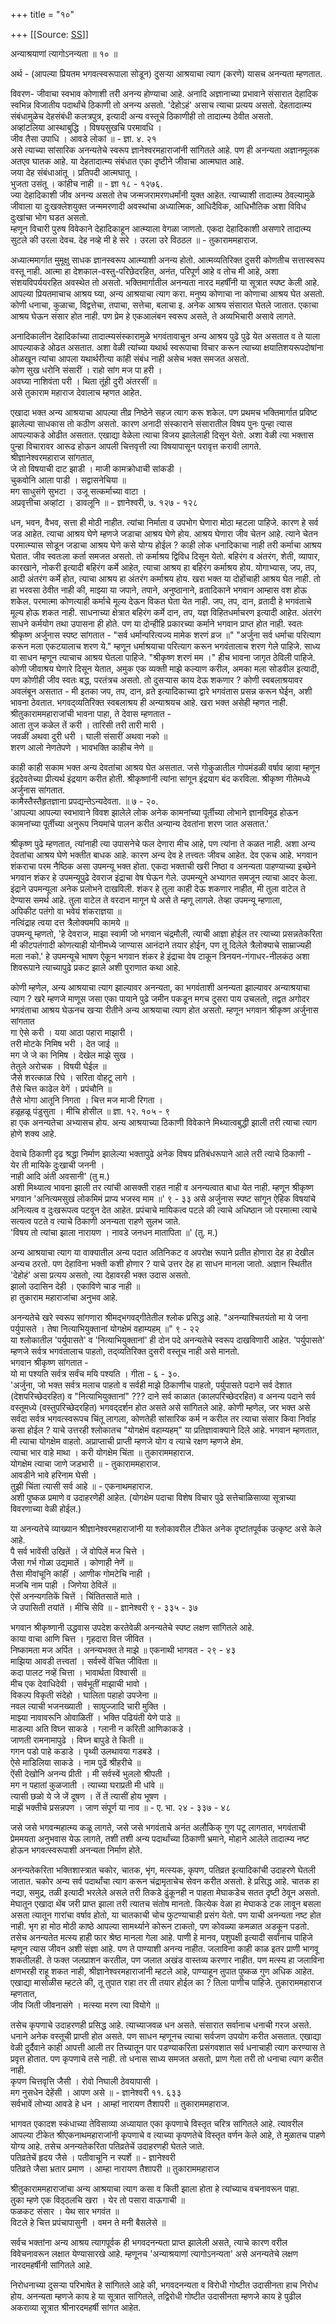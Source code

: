 +++
title = "१०"

+++
[[Source: [SS](https://satsangdhara.net/nbs/nbs-10.htm)]]

अन्याश्रयाणां त्यागोऽनन्यता ॥ १० ॥  
  
अर्थ - (आपल्या प्रियतम भगवत्स्वरूपाला सोडून) दुसर्‍या आश्रयाचा त्याग (करणे) यासच अनन्यता म्हणतात.  
  
विवरण- जीवाचा स्वभाव कोणाशी तरी अनन्य होण्याचा आहे. अनादि अज्ञानाच्या प्रभावाने संसारात देहादिक स्वभिन्न विजातीय पदार्थांचे ठिकाणी तो अनन्य असतो. 'देहो‍ऽहं' असाच त्याचा प्रत्यय असतो. देहतादात्म्य संबंधामुळेच देहसंबंधी कलत्रपुत्र, इत्यादी अन्य वस्तूचे ठिकाणीही तो तादात्म्य ठेवीत असतो.  
अव्हांटलिया आस्थाबुद्धि । विषयसुखचि परमावधि ।  
जीव तैसा उपाधि । आवडे लोकां ॥ - ज्ञा. ४. २१  
असे त्याच्या सांसारिक अनन्यतेचे स्वरूप ज्ञानेश्वरमहाराजांनी सांगितले आहे. पण ही अनन्यता अज्ञानमूलक अतएव घातक आहे. या देहतादात्म्य संबंधात एका दृष्टीने जीवाचा आत्मघात आहे.  
जया देह संबंधाआंतू । प्रतिपदी आत्मघातू ।  
भुजता उसंतू । कांहीच नाही ॥ - ज्ञा १८ - १२७६.  
ज्या देहादिकाशी जीव अनन्य असतो तेच जन्मजरामरणधर्मांनी युक्त आहेत. त्याच्याशी तादात्म्य ठेवल्यामुळे जीवाला या दुःखक्लेशयुक्त जन्ममरणादी अवस्थांचा अध्यात्मिक, आधिदैविक, आधिभौतिक अशा विविध दुःखांचा भोग घडत असतो.  
म्हणून विचारी पुरुष विवेकाने देहादिकाहून आत्म्याला वेगळा जाणतो. एकदा देहादिकाशी असणारे तादात्म्य सुटले की उरला देवच. देह नव्हे मी हे सरे । उरला उरे विठठल ॥ - तुकाराममहाराज.  
  
अध्यात्ममार्गात मुमूक्षु साधक ज्ञानस्वरूप आत्म्याशी अनन्य होतो. आत्मव्यतिरिक्त दुसरी कोणतीच सत्तास्वरूप वस्तू नाही. आत्मा हा देशकाल-वस्तु-परिछेदरहित, अनंत, परिपूर्ण आहे व तोच मी आहे, अशा संशयविपर्ययरहित अवस्थेत तो असतो. भक्तिमार्गातील अनन्यता नारद महर्षींनी या सूत्रात स्पष्ट केली आहे. आपल्या प्रियतमाचाच आश्रय घ्या, अन्य आश्रयाचा त्याग करा. मनुष्य कोणाचा ना कोणाचा आश्रय घेत असतो. कोणी धनाचा, कुळाचा, विद्वत्तेचा, तपाचा, सत्तेचा, बलाचा इ. अनेक आश्रय संसारात घेतले जातात. एकाचा आश्रय घेऊन संसार होत नाही. पण प्रेम हे एकआलंबन स्वरूप असते, ते अव्यभिचारी असावे लागते.  
  
अनादिकालीन देहादिकांच्या तादात्म्यसंस्कारामुळे भगवंतावाचून अन्य आश्रय पुढे पुढे येत असतात व ते याला आपल्याकडे ओढत असतात. अशा वेळी त्यांच्या यथार्थ स्वरूपाचा विचार करून त्याच्या क्षयातिशयरूपदोषांना ओळखून त्यांचा आपला यथार्थरीत्या कांही संबंध नाही असेच भक्त समजत असतो.  
कोण सुख धरोनि संसारीं । राहो सांग मज पा हरी ।  
अवघ्या नाशिवंता परी । थिता तूंही दुरी अंतरसीं ॥  
असे तुकाराम महाराज देवालाच म्हणत आहेत.  
  
एखादा भक्त अन्य आश्रयाचा आपल्या तीव्र निष्ठेने सहज त्याग करू शकेल. पण प्रथमच भक्तिमार्गात प्रविष्ट झालेल्या साधकास तो कठीण असतो. कारण अनादी संस्काराने संसारातील विषय पुनः पुन्हा त्यास आपल्याकडे ओढीत असतात. एखाद्या वेळेला त्याचा विजय झालेलाही दिसून येतो. अशा वेळी त्या भक्तास पुन्हा विचारावर आरूढ होऊन आपली चित्तवृत्ती त्या विषयापासून परावृत्त करावी लागते.  
श्रीज्ञानेश्वरमहाराज सांगतात,  
जे तो विषयाची दाट झाडी । माजी कामक्रोधाची सांकडी ।  
चुकवोनि आला पाडी । सद्वासनेचिया ॥  
मग साधुसंगे सुभटा । उजू सत्कर्माच्या वाटा ।  
अप्रवृत्तीचा अव्हांटा । डावलूनि ॥ - ज्ञानेश्वरी, ७. १२७ - १२८  
  
धन, भवन, वैभव, सत्ता ही मोठी नाहीत. त्यांचा निर्माता व उपभोग घेणारा मोठा म्हटला पाहिजे. कारण हे सर्व जड आहेत. त्याचा आश्रय घेणे म्हणजे जडाचा आश्रय घेणे होय. आश्रय घेणारा जीव चेतन आहे. त्याने चेतन परमात्म्यास सोडून जडाचा आश्रय घेणे कसे योग्य होईल ? काही लोक धनादिकाचा नाही तरी कर्माचा आश्रय घेतात. जीव स्वतःला कर्ता समजत असतो. तो कर्माश्रय द्विविध दिसून येतो. बहिरंग व अंतरंग, शेती, व्यापार, कारखाने, नोकरी इत्यादी बहिरंग कर्मे आहेत, त्याचा आश्रय हा बहिरंग कर्माश्रय होय. योगाभ्यास, जप, तप, आदी अंतरंग कर्मे होत, त्याचा आश्रय हा अंतरंग कर्माश्रय होय. खरा भक्त या दोहोंचाही आश्रय घेत नाही. तो हा भरवसा ठेवीत नाही की, माझ्या या जपाने, तपाने, अनुष्ठानाने, व्रतादिकाने भगवान आम्हास वश होऊ शकेल. परमात्मा कोणत्याही कर्माचे मूल्य देऊन विकत घेता येत नाही. जप, तप, दान, व्रतादी हे भगवंताचे मूल्य होऊ शकत नाही. साधनाच्या क्षेत्रात बहिरंग कर्मे दान, तप, यज्ञ विहितधर्माचरण इत्यादी आहेत. अंतरंग साधने कर्मयोग तथा उपासना ही होते. पण या दोन्हीहि प्रकारच्या कर्माने भगवान प्राप्त होत नाही. स्वतः श्रीकृष्ण अर्जुनास स्पष्ट सांगतात - "सर्व धर्मान्परित्यज्य मामेक शरणं व्रज ॥" "अर्जुना सर्व धर्माचा परित्याग करून मला एकटयालाच शरण ये." म्हणून धर्माश्रयाचा परित्याग करून भगवंतालाच शरण गेले पाहिजे. साध्य वा साधन म्हणून त्याचाच आश्रय घेतला पाहिजे. "श्रीकृष्ण शरणं मम ।" हीच भावना जागृत ठेविली पाहिजे. कोणी जीवाश्रय घेणारे दिसून येतात, अमुक एक व्यक्ती माझे कल्याण करील, अमका मला सोडवील इत्यादी, पण कोणीही जीव स्वतः बद्ध, परतंत्रच असतो. तो दुसर्‍यास काय देऊ शकणार ? कोणी स्वबलाश्रयावर अवलंबून असतात - मी इतका जप, तप, दान, व्रते इत्यादिकाच्या द्वारे भगवंतास प्रसन्न करून घेईन, अशी भावना ठेवतात. भगवद्‍व्यतिरिक्त स्वबलाश्रय ही अन्याश्रयच आहे. खरा भक्त असेही म्हणत नाही. श्रीतुकाराममहाराजांची भावना पाहा, ते देवास म्हणतात -  
आता तुज कळेल तें करी । तारिसी तरी तारी मारी ।  
जवळीं अथवा दुरी धरी । घाली संसारीं अथवा नको ॥  
शरण आलो नेणतेपणे । भावभक्ति काहीच नेणे ॥  
  
काही काही सकाम भक्त अन्य देवतांचा आश्रय घेत असतात. जसे गोकुळातील गोपमंडळी वर्षाव व्हावा म्हणून इंद्रदेवतेच्या प्रीत्यर्थ इंद्रयाग करीत होती. श्रीकृष्णांनी त्यांना सांगून इंद्रयाग बंद करविला. श्रीकृष्ण गीतेमध्ये अर्जुनास सांगतात.  
कामैस्तैस्तैहृतज्ञाना प्रपद्यन्तेऽन्यदेवता. ॥ ७ - २०.  
'आपल्या आपल्या स्वभावाने विवश झालेले लोक अनेक कामनांच्या पूर्तीच्या लोभाने ज्ञानविमूढ होऊन कामनांच्या पूर्तीच्या अनुरूप नियमांचे पालन करीत अन्यान्य देवतांना शरण जात असतात.'  
  
श्रीकृष्ण पुढे म्हणतात, त्यांनाही त्या उपासनेचे फल देणारा मीच आहे, पण त्यांना ते कळत नाही. अशा अन्य देवतांचा आश्रय घेणे भक्तीत बाधक आहे. कारण अन्य देव हे तत्त्वतः जीवच आहेत. देव एकच आहे. भगवान शंकराचा परम नैष्ठिक असा उपमन्यू भक्त होता. एकदा भक्ताची खरी निष्ठा व अनन्यता पाहण्याच्या इच्छेने भगवान शंकर हे उपमन्यूपुढे देवराज इंद्राचा वेष घेऊन गेले. उपमन्यूने अभ्यागत समजून त्याचा आदर केला. इंद्राने उपमन्यूला अनेक प्रलोभने दाखविली. शंकर हे तुला काही देऊ शकणार नाहीत, मी तुला वाटेल ते देण्यास समर्थ आहे. तुला वाटेल ते वरदान मागून घे असे ते म्हणू लागले. तेव्हा उपमन्यू म्हणाला,  
अपिकीट पतंगो वा भवेयं शंकराज्ञया ॥  
नत्विंद्राह त्वया दत्त त्रैलोक्यमपि कामये ॥  
उपमन्यू म्हणतो, 'हे देवराज, माझा स्वामी जो भगवान चंद्रमौली, त्याची आज्ञा होईल तर त्याच्या प्रसन्नतेकरिता मी कीटपतंगादी कोणत्याही योनीमध्ये जाण्यास आनंदाने तयार होईन, पण तू दिलेले त्रैलोक्याचे साम्राज्यही मला नको.' हे उपमन्यूचे भाषण ऐकून भगवान शंकर हे इंद्राचा वेष टाकून त्रिनयन-गंगाधर-नीलकंठ अशा शिवरूपाने त्याच्यापुढे प्रकट झाले अशी पुराणात कथा आहे.  
  
कोणी म्हणेल, अन्य आश्रयाचा त्याग झाल्यावर अनन्यता, का भगवंताशी अनन्यता झाल्यावर अन्याश्रयाचा त्याग ? खरे म्हणजे माणूस जसा एका पायाने पुढे जमीन पकडून मगच दुसरा पाय उचलतो, तद्वत अगोदर भगवंताचा आश्रय घेऊनच खर्‍या रीतीने अन्य आश्रयाचा त्याग होत असतो. म्हणून भगवान श्रीकृष्ण अर्जुनास सांगतात  
गा ऐसे करी । यया आठा पहारा माझारी ।  
तरी मोटके निमिष भरी । देत जाई ॥  
मग जे जे का निमिष । देखेल माझे सुख ।  
तेतुले अरोचक । विषयी घेईल ॥  
जैसे शरत्काळ रिघे । सरिता वोहटू लागे ।  
तैसे चित्त काढेल वेगें । प्रपंचौनि ॥  
तैसे भोगा आतूनि निगता । चित्त मज माजी रिगता ।  
हळूहळू पंडुसुता । मीचि होसील ॥ ज्ञा. १२. १०५ - ९  
हा एक अनन्यतेचा अभ्यासच होय. अन्य आश्रयाच्या ठिकाणी विवेकाने मिथ्यात्वबुद्धी झाली तरी त्याचा त्याग होणे शक्य आहे.  
  
देवाचे ठिकाणी दृढ श्रद्धा निर्माण झालेल्या भक्तापुढे अनेक विषय प्रतिबंधरूपाने आले तरी त्याचे ठिकाणी -  
येर ती मायिके दुःखाची जननी ।  
नाही आदि अंती अवसानी' (तु म.)  
अशी मिथ्यात्व भावना झाली तर त्यांची आसक्ती राहत नाही व अनन्यत्वात बाधा येत नाही. म्हणून श्रीकृष्ण भगवान 'अनित्यमसुखं लोकमिमं प्राप्य भजस्व माम ॥' ९ - ३३ असे अर्जुनास स्पष्ट सांगून ऐहिक विषयांचे अनित्यत्व व दुःखरूपत्व पटवून देत आहेत. प्रपंचाचे मायिकत्व पटले की त्याचे अधिष्ठान जो परमात्मा त्याचे सत्यत्व पटते व त्याचे ठिकाणी अनन्यता राहणे सुलभ जाते.  
'विषय तो त्यांचा झाला नारायण । नावडे जनधन मातापिता ॥' (तु. म.)  
  
अन्य आश्रयाचा त्याग या वाक्यातील अन्य पदात अतिनिकट व अपरोक्ष रूपाने प्रतीत होणारा देह हा देखील अन्यच ठरतो. पण देहाविना भक्ती कशी होणार ? याचे उत्तर देह हा साधन मानला जातो. अज्ञान स्थितीत 'देहोहं' असा प्रत्यय असतो, त्या देहावरही भक्त उदास असतो.  
झालो उदासिन देही । एकाविणे चाड नाही ॥  
हा तुकाराम महाराजांचा अनुभव आहे.  
  
अनन्यतेचे खरे स्वरूप सांगणारा श्रीमद्‍भगवद्‌गीतेतील श्लोक प्रसिद्ध आहे. "अनन्याश्चितयंतो मा ये जना पर्युपासते । तेषा नित्याभियुक्तानां योगक्षेमं वहाम्यहम् ॥" ९ - २२  
या श्लोकातील 'पर्युपासते' व 'नित्याभियुक्तानां' ही दोन पदे अनन्यतेचे स्वरूप दाखविणारी आहेत. 'पर्युपासते' म्हणजे सर्वत्र भगवंतालाच पाहतो, तद्‍व्यतिरिक्त दुसरी वस्तूच नाही असे मानतो.  
भगवान श्रीकृष्ण सांगतात -  
यो मा पश्यति सर्वत्र सर्वंच मयि पश्यति । गीता - ६ - ३०.  
'अर्जुना, जो भक्त सर्वत्र मलाच पाहतो व सर्वही माझे ठिकाणीच पाहतो, पर्युपासते पदाने सर्व देशात (देशपरिच्छेदरहित) व "नित्याभियुक्तानां" ??? दाने सर्व काळात (कालपरिच्छेदरहित) व अनन्य पदाने सर्व वस्तूमध्ये (वस्तुपरिच्छेदरहित) भगवद्‍दर्शन होत असते असे सांगितले आहे. कोणी म्हणेल, जर भक्त असे सर्वदा सर्वत्र भगवत्स्वरूपच चिंतू लागला, कोणतेही सांसारिक कर्म न करील तर त्याचा संसार किवा निर्वाह कसा होईल ? याचे उत्तरही श्लोकातच "योगक्षेमं वहाम्यहम्" या प्रतिज्ञावाक्याने दिले आहे. भगवान म्हणतात, मी त्याचा योगक्षेम वाहतो. अप्राप्ताची प्राप्ती म्हणजे योग व त्याचे रक्षण म्हणजे क्षेम.  
त्याचा भार वाहे माथा । करी योगक्षेम चिंता ॥ तुकाराममहाराज.  
योगक्षेम त्याचा जाणे जडभारी ॥ - तुकाराममहाराज.  
आवडीने भावे हरिनाम घेसी ।  
तुझी चिंता त्यासी सर्व आहे ॥ - एकनाथमहाराज.  
अशी पुष्कळ प्रमाणे व उदाहरणेही आहेत. (योगक्षेम पदाचा विशेष विचार पुढे सत्तेचाळिसाव्या सूत्राच्या विवरणाच्या वेळी होईल.)  
  
या अनन्यतेचे व्याख्यान श्रीज्ञानेश्वरमहाराजांनी या श्लोकावरील टीकेत अनेक दृष्टांतपूर्वक उत्कृष्ट असे केले आहे.  
पै सर्व भावेंसी उखितें । जें वोपिलें मज चित्ते ।  
जैसा गर्भ गोळा उद्यमातें । कोणाही नेणें ॥  
तैसा मीवांचूनि कांहीं । आणीक गोमटेचि नाही ।  
मजचि नाम पाही । जिणेया ठेविलें ॥  
ऐसें अनन्यगतिकें चित्तें । चिंतितसातें माते ।  
जे उपासिती तयांतें । मीचि सेवि ॥ - ज्ञानेश्वरी ९ - ३३५ - ३७  
  
भगवान श्रीकृष्णानी उद्धवास उपदेश करतेवेळी अनन्यतेचे स्पष्ट लक्षण सांगितले आहे.  
काया वाचा आणि चित्त । गृहदारा वित्त जीवित ।  
निष्कामता मज अर्पित । अनन्यभक्त ते माझे ॥ एकनाथी भागवत - २९ - ४३  
माझिया आवडी तत्त्वतां । सर्वस्वें वेंचित जीविता ॥  
कदा पालट नव्हें चित्ता । भावार्थता विश्वासी ॥  
मीच एक देवाधिदेवी । सर्वभूतीं माझाची भावो ।  
विकल्प विकृती संदेहो । घालिता पहाहो उपजेना ॥  
नवल त्याची भजनख्याती । सायुज्जादि चारी मुक्ति ।  
माझ्या नावावरूनि ओवाळितीं । भक्ति पढियंती येणे पाडे ॥  
माडल्या अति विघ्न साकडे । ग्लानी न करिती आणिकाकडे ।  
जाणती रामनामापुढे । विघ्न बापुडे ते किती ॥  
गगन पडो पाहे कडाडे । पृथ्वी उलथावया गडबडे ।  
ऐसे माडिलिया साकडे । नाम पुढें श्रीहरीचे ॥  
ऐंसी देखोनि अनन्य प्रीती । मी सर्वस्वें भुललो श्रीपती ।  
मग न पहातां कुळजाती । त्याच्या घराप्रती मी धांवे ॥  
त्यासी छळो ये जे जें दूषण । तें तें त्यासीं होय भूषण ।  
माझें भक्तीचे प्रसन्नपण । जाण संपूर्ण या नाव ॥ - ए. भा. २४ - ३३७ - ४८  
  
जसे जसे भगवन्महात्म्य कळू लागते, जसे जसे भगवंताचे अनंत अलौकिक् गुण पटू लागतात, भगवंताची प्रेममयता अनुभवास येऊ लागते, तशी तशी अन्य पदार्थांच्या ठिकाणी भ्रमाने, मोहाने आलेले तादात्म्य नष्ट होऊन भगवत्स्वरूपाशी अनन्यता निर्माण होते.  
  
अनन्यतेकरिता भक्तिशास्त्रात चकोर, चातक, भृंग, मत्स्यक, कृपण, पतिव्रत इत्यादिकांची उदाहरणे घेतली जातात. चकोर अन्य सर्व पदार्थांचा त्याग करून चंद्रामृताचेच सेवन करीत असतो. हे प्रसिद्ध आहे. चातक हा नद्या, समुद्र, तळी इत्यादी भरलेले असले तरी तिकडे ढुंकूनही न पाहता मेघाकडेच सतत दृष्टी ठेवून असतो. मेघातून एखादा थेंब जरी प्राप्त झाला तरी त्यातच संतोष मानतो. कित्येक वेळा हा मेघाकडे टक लावून बसला असता त्यातून गारांचा वर्षाव होतो, या चातकाची चोच फुटण्याचाही प्रसंग येतो. पण याची अनन्यता नष्ट होत नाही. भृग हा मोठ मोठी काष्ठे आपल्या सामर्थ्याने कोरून टाकतो, पण कोवळ्या कमळात अडकून पडतो. तसेच अनन्यतेत मत्स्य हाही फार श्रेष्ठ मानला गेला आहे. पाणी हे मानव, पशुपक्षी इत्यादी सर्वांनाच पाहिजे म्हणून त्यास जीवन अशी संज्ञा आहे. पण ते पाण्याशी अनन्य नाहीत. जलाविना काही काळ इतर प्राणी भागवू शकतीलही. ते फक्त जलप्राशन करतील, पण जलात अखंड वास्तव्य करणार नाहीत. पण मत्स्य हा जलाविना क्षणभरही राहू शकत नाही, श्रीज्ञानेश्वरमहाराजांनी म्हटले आहे, पाण्याहून तुपात पुष्कळ गुण अधिक आहेत. एखाद्या मासोळीस म्हटले की, तू तुपात राहा तर ती तयार होईल का ? तिला पाणीच पाहिजे. तुकाराममहाराज म्हणतात,  
जीव जिती जीवनासंगे । मत्स्या मरण त्या वियोगे ॥  
  
तसेच कृपणाचे उदाहरणही प्रसिद्ध आहे. त्याच्याजवळ धन असते. संसारात सर्वानाच धनाची गरज असते. धनाने अनेक वस्तूची प्राप्ती होत असते. पण साधन म्हणूनच त्याचा सर्वजण उपयोग करीत असतात. एखाद्या वेळी दुर्दैवाने काही आपत्ती आली तर तिच्यातून पार पडण्याकरिता प्रसंगवशात सर्व धनाचाही त्याग करण्यास ते प्रवृत्त होतात. पण कृपणाचे तसे नाही. तो धनास साध्य समजत असतो, प्राण गेला तरी तो धनाचा त्याग करीत नाही.  
कृपण चित्तवृत्ति जैसी । रोवो निघाली ठेवयापासी ।  
मग नुसधेन देहेंसी । आपण असे ॥ - ज्ञानेश्वरी ११. ६३३  
सर्वभावें लोभ्या आवडे हे धन । आम्हां नारायण तैशापरी ॥ तुकाराममहाराज.  
  
भागवत एकादश स्कंधाच्या तेविसाव्या अध्यायात एका कृपणाचे विस्तृत चरित्र सांगितले आहे. त्यावरील आपल्या टीकेत श्रीएकनाथमहाराजांनी कृपणाचे व त्याच्या कृपणतेचे विस्तृत वर्णन केले आहे, ते मुळातच पाहणे योग्य आहे. तसेच अनन्यतेकरिता पतिव्रतेचें उदाहरणही घेतले जाते.  
पतिव्रतेचें हृदय जैसे । पतीवाचूनि न स्पर्शे ॥ - ज्ञानेश्वरी  
पतिव्रते जैसा भ्रतार प्रमाण । आम्हा नारायण तैशापरी ॥ तुकाराममहाराज  
  
श्रीतुकाराममहाराजांचा अन्य आश्रयाचा त्याग कसा व किती झाला होता हे त्यांच्याच वचनावरून पाहा.  
तुका म्हणे एक विठ्‌ठलचि खरा । येर तो पसारा वाऊगाची ॥  
फळकट संसार । येथ सार भगवंत ॥  
विटले हे चित्त प्रपंचापासुनी । वमन ते मनी बैसलेसे ॥  
  
सर्वच भक्तांना अन्य आश्रय त्यागपूर्वक ही भगवदनन्यता प्राप्त झालेली असते, त्याचे कारण वरील विवेचनावरून लक्षात येण्यासारखे आहे. म्हणूनच 'अन्याश्रयाणां त्यागोऽनन्यता' असे अनन्यतेचे लक्षण नारदमहर्षीनी सांगितले आहे.  
  
निरोधनाच्या दुसर्‍या परिभाषेत हे सांगितले आहे की, भगवदनन्यता व विरोधी गोष्टीत उदासीनता हाच निरोध होय. अनन्यता म्हणजे काय हे या सूत्रात सांगितले, तद्विरोधी गोष्टीत उदासीनता म्हणजे काय हे पुढील अकराव्या सूत्रात श्रीनारदमहर्षी सांगत आहेत.  
